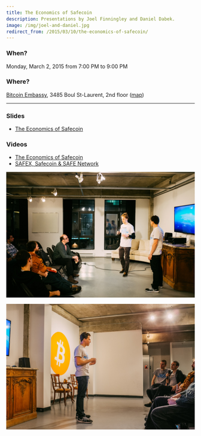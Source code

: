 ```yaml
---
title: The Economics of Safecoin
description: Presentations by Joel Finningley and Daniel Dabek.
image: /img/joel-and-daniel.jpg
redirect_from: /2015/03/10/the-economics-of-safecoin/
---
```


### When?
Monday, March 2, 2015 from 7:00 PM to 9:00 PM

### Where?
[Bitcoin Embassy](https://bitcoinembassy.ca/about-us/), 3485 Boul St-Laurent, 2nd floor ([map](https://goo.gl/maps/BfhfcmsDp8G2))

---

### Slides

* [The Economics of Safecoin](https://docs.google.com/presentation/d/1e3ezSVSzpao1zaIDaRMBe6QXtSa2g0JioDgcmSCt4lo/pub?start=false&loop=false&delayms=3000)

### Videos

* [The Economics of Safecoin](https://www.youtube.com/watch?v=YAi2ia94SNQ)
* [SAFEX, Safecoin & SAFE Network](https://www.youtube.com/watch?v=VnRVr4D33HY)

![Joel and Daniel](/img/joel-and-daniel.jpg)

![Daniel answering a question](/img/daniel-answering-a-question.jpg)
